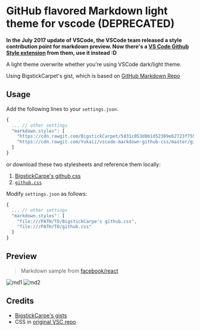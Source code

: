 # GitHub flavored Markdown light theme for vscode (DEPRECATED)

**In the July 2017 update of VSCode, the VSCode team released a style contribution point for markdown preview. Now there's a [VS Code Github Style extension](https://marketplace.visualstudio.com/items?itemName=bierner.markdown-preview-github-styles) from them, use it instead :D**

A light theme overwrite whether you're using VSCode dark/light theme.

Using BigstickCarpet's gist, which is based on [GitHub Markdown Repo][markdown-css]

## Usage

Add the following lines to your `settings.json`.

```js
{
  ... // other settings
  "markdown.styles": [
    "https://cdn.rawgit.com/BigstickCarpet/5d31c053d0b1d52389eb2723f7550907/raw/88e4538c0fc46e39a97f332b43546f92762a6bb6/github-markdown.css",
    "https://cdn.rawgit.com/Yukaii/vscode-markdown-github-css/master/github.css"
  ]
}
```

or download these two stylesheets and reference them locally:

1. [BigstickCarpe's github css](https://gist.github.com/BigstickCarpet/5d31c053d0b1d52389eb2723f7550907)
2. [`github.css`](https://cdn.rawgit.com/Yukaii/vscode-markdown-github-css/master/github.css)

Modify `settings.json` as follows:

```js
{
  ... // other settings
  "markdown.styles": [ 
    "file:///PATH/TO/BigstickCarpe's github.css",
    "file:///PATH/TO/github.css"
  ]
}
```

## Preview

> Markdown sample from [facebook/react][react]

![md1](http://i.imgur.com/hHbhwHJ.png)
![md2](http://i.imgur.com/1cHzwmM.png)

## Credits

* [BigstickCarpe's gists](https://gist.github.com/BigstickCarpet/5d31c053d0b1d52389eb2723f7550907)
* CSS in [original VSC repo](https://github.com/Microsoft/vscode/blob/master/src/vs/workbench/parts/extensions/electron-browser/media/markdown.css)

[markdown-css]: https://github.com/sindresorhus/github-markdown-css
[react]: https://github.com/facebook/react/blob/master/README.md
